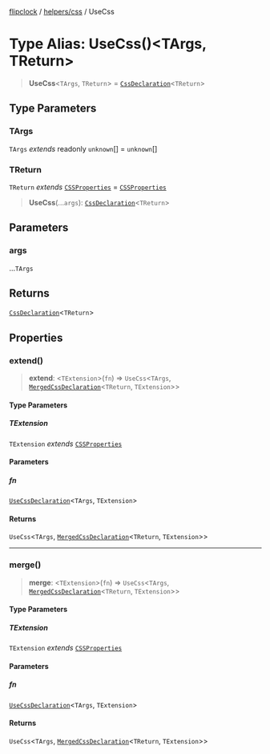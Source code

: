 [flipclock](../../../index.md) / [helpers/css](../index.md) / UseCss

# Type Alias: UseCss()\<TArgs, TReturn\>

> **UseCss**\<`TArgs`, `TReturn`\> = [`CssDeclaration`](CssDeclaration.md)\<`TReturn`\>

## Type Parameters

### TArgs

`TArgs` *extends* readonly `unknown`[] = `unknown`[]

### TReturn

`TReturn` *extends* [`CSSProperties`](../interfaces/CSSProperties.md) = [`CSSProperties`](../interfaces/CSSProperties.md)

> **UseCss**(...`args`): [`CssDeclaration`](CssDeclaration.md)\<`TReturn`\>

## Parameters

### args

...`TArgs`

## Returns

[`CssDeclaration`](CssDeclaration.md)\<`TReturn`\>

## Properties

### extend()

> **extend**: \<`TExtension`\>(`fn`) => `UseCss`\<`TArgs`, [`MergedCssDeclaration`](MergedCssDeclaration.md)\<`TReturn`, `TExtension`\>\>

#### Type Parameters

##### TExtension

`TExtension` *extends* [`CSSProperties`](../interfaces/CSSProperties.md)

#### Parameters

##### fn

[`UseCssDeclaration`](UseCssDeclaration.md)\<`TArgs`, `TExtension`\>

#### Returns

`UseCss`\<`TArgs`, [`MergedCssDeclaration`](MergedCssDeclaration.md)\<`TReturn`, `TExtension`\>\>

***

### merge()

> **merge**: \<`TExtension`\>(`fn`) => `UseCss`\<`TArgs`, [`MergedCssDeclaration`](MergedCssDeclaration.md)\<`TReturn`, `TExtension`\>\>

#### Type Parameters

##### TExtension

`TExtension` *extends* [`CSSProperties`](../interfaces/CSSProperties.md)

#### Parameters

##### fn

[`UseCssDeclaration`](UseCssDeclaration.md)\<`TArgs`, `TExtension`\>

#### Returns

`UseCss`\<`TArgs`, [`MergedCssDeclaration`](MergedCssDeclaration.md)\<`TReturn`, `TExtension`\>\>

